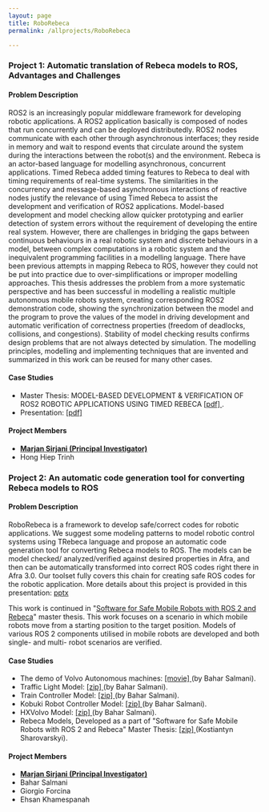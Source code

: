 ```yaml
---
layout: page
title: RoboRebeca
permalink: /allprojects/RoboRebeca

---
```

### Project 1: Automatic translation of Rebeca models to ROS, Advantages and Challenges
#### Problem Description 
ROS2 is an increasingly popular middleware framework for developing robotic applications. A ROS2 application basically is composed of nodes that run concurrently and can be deployed distributedly. ROS2 nodes communicate with each other through asynchronous interfaces; they reside in memory and wait to respond events that circulate around the system during the interactions between the robot(s) and the environment. Rebeca is an actor-based language for modelling asynchronous, concurrent applications. Timed Rebeca added timing features to Rebeca to deal with timing requirements of real-time systems. The similarities in the concurrency and message-based asynchronous interactions of reactive nodes justify the relevance of using Timed Rebeca to assist the development and verification of ROS2 applications. Model-based development and model checking allow quicker prototyping and earlier detection of system errors without the requirement of developing the entire real system. However, there are challenges in bridging the gaps between continuous behaviours in a real robotic system and discrete behaviours in a model, between complex computations in a robotic system and the inequivalent programming facilities in a modelling language. There have been previous attempts in mapping Rebeca to ROS, however they could not be put into practice due to over-simplifications or improper modelling approaches. This thesis addresses the problem from a more systematic perspective and has been successful in modelling a realistic multiple autonomous mobile robots system, creating corresponding ROS2 demonstration code, showing the synchronization between the model and the program to prove the values of the model in driving development and automatic verification of correctness properties (freedom of deadlocks, collisions, and congestions). Stability of model checking results confirms design problems that are not always detected by simulation. The modelling principles, modelling and implementing techniques that are invented and summarized in this work can be reused for many other cases.

#### Case Studies 
* Master Thesis: MODEL-BASED DEVELOPMENT & VERIFICATION OF ROS2 ROBOTIC APPLICATIONS USING TIMED REBECA [ [pdf] ](https://www.diva-portal.org/smash/get/diva2:1767802/FULLTEXT01.pdf). 
* Presentation: [ [pdf] ](/assets/projects/RoboRebeca/Hiep-ModellingROS2inTimedRebeca.pdf)
  


#### Project Members
* **<u>Marjan Sirjani (Principal Investigator)</u>**
* Hong Hiep Trinh



### Project 2: An automatic code generation tool for converting Rebeca models to ROS
#### Problem Description 
RoboRebeca is a framework to develop safe/correct codes for robotic applications. We suggest some modeling patterns to model robotic control systems using TRebeca language and propose an automatic code generation tool for converting Rebeca models to ROS.
The models can be model checked/ analyzed/verified against desired properties in Afra, and then can be automatically transformed into correct ROS codes right there in Afra 3.0.
Our toolset fully covers this chain for creating safe ROS codes for the robotic application. 
More details about this project is provided in this presentation: <a class="link link_presentation" href="/assets/projects/RoboRebeca/RoboRebeca.pptx">pptx</a>

This work is continued in "[Software for Safe Mobile Robots with ROS 2 and Rebeca](/assets/theses/SOFTWARE-FOR-SAFE-MOBILE-ROBOTS-WITH-ROS2-AND-REBECA.pdf)" master thesis. This work focuses on a scenario in which mobile robots move from a starting position to the target position. Models of various ROS 2 components utilised in mobile robots are developed and both single- and multi- robot scenarios are verified.

#### Case Studies 
* The demo of Volvo Autonomous machines: [ [movie] ](/assets/projects/RoboRebeca/automaticConversionChain.mp4) (by Bahar Salmani). 
* Traffic Light Model: [ [zip] ](https://github.com/rebeca-lang/rebeca-lang.binaries/raw/master/Traffic%20Light%20Case.zip) (by Bahar Salmani). 
* Train Controller Model: [ [zip] ](https://github.com/rebeca-lang/rebeca-lang.binaries/raw/master/Train%20Contoller.zip) (by Bahar Salmani). 
* Kobuki Robot Controller Model: [ [zip] ](https://github.com/rebeca-lang/rebeca-lang.binaries/raw/master/Kobuki%20Case.zip) (by Bahar Salmani). 
* HXVolvo Model: [ [zip] ](https://github.com/rebeca-lang/rebeca-lang.binaries/raw/master/HXVolvo%20Case.zip) (by Bahar Salmani). 
* Rebeca Models, Developed as a part of "Software for Safe Mobile Robots with ROS 2 and Rebeca" Master Thesis: [ [zip] ](/assets/projects/RoboRebeca/MobileRobots.zip) (Kostiantyn Sharovarskyi). 

#### Project Members
* **<u>Marjan Sirjani (Principal Investigator)</u>**
* Bahar Salmani
* Giorgio Forcina
* Ehsan Khamespanah
<!--  {% comment %}
#### Related Publications
- Giorgio Forcina, Ali Jafari, Ehsan Khamespanah, Stephan Baumgart, Marjan Sirjani: AdaptiveFlow: An Actor-based Eulerian Framework for Track-based Flow Management, Submitted to SAC 2019.
FOCLASA, 2017  [ [pdf] ](/assets/papers/2017/LightweightPreprocessingForAgent-BasedSimulationOfSmartMobilityInitiatives.pdf) [ [report] ](/assets/projects/Tangramob/reports/tech-report.pdf) [ [model] ](/assets/projects/tangramob/case-studies/model-smi1.rebeca)
{% endcomment %} -->
